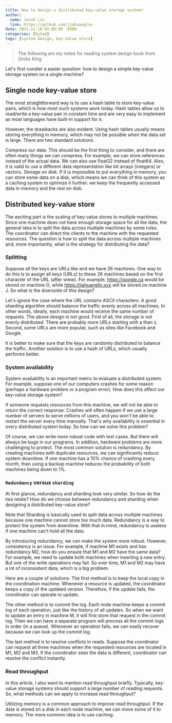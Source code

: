 ```yaml
---
title: How to design a distributed key-value storage system?
author:
  name: Jacob Lin
  link: https://github.com/jiahuanglin
date: 2021-12-18 01:09:00 -0500
categories: [Sytem]
tags: [system design, key-value store]
---
```


> The following are my notes for reading system design book from Groks King

Let's first condier a easier question: how to design a simple key-value storage system on a single machine?

## Single node key-value store
The most straightforward way is to use a hash table to store key-value pairs, which is how most such systems work today. Hash tables allow us to read/write a key-value pair in constant time and are very easy to implement as most languages have built-in support for it.

However, the drawbacks are also evident. Using hash tables usually means storing everything in memory, which may not be possible when the data set is large. There are two standard solutions.

Compress our data. This should be the first thing to consider, and there are often many things we can compress. For example, we can store references instead of the actual data. We can also use float32 instead of float64. Also, it is valid to use a different data representation like bit arrays (integers) or vectors.
Storage on disk. If it is impossible to put everything in memory, you can store some data on a disk, which means we can think of this system as a caching system to optimize it further: we keep the frequently accessed data in memory and the rest on disk.

## Distributed key-value store
The exciting part is the scaling of key-value stores to multiple machines. 
Since one machine does not have enough storage space for all the data, the general idea is to split the data across multiple machines by some rules. The coordinator can direct the clients to the machine with the requested resources. The question is how to split the data across multiple machines and, more importantly, what is the strategy for distributing the data?

### Splitting
Suppose all the keys are URLs like and we have 26 machines. One way to do this is to assign all keys (URLs) to these 26 machines based on the first character of the URL (after www). For example, https://google.ca would be stored on machine G, while https://jiahuanglin.xyz will be stored on machine J. So what is the downside of this design?

Let's ignore the case where the URL contains ASCII characters. A good sharding algorithm should balance the traffic evenly across all machines. In other words, ideally, each machine would receive the same number of requests. The above design is not good. First of all, the storage is not evenly distributed. There are probably more URLs starting with a than z. Second, some URLs are more popular, such as sites like Facebook and Google.

It is better to make sure that the keys are randomly distributed to balance the traffic. Another solution is to use a hash of URLs, which usually performs better.

### System availability
System availability is an important metric to evaluate a distributed system. For example, suppose one of our computers crashes for some reason (perhaps a hardware problem or a program error). How does this affect our key-value storage system?

If someone requests resources from this machine, we will not be able to return the correct response. Crashes will often happen if we use a large number of servers to serve millions of users, and you won't be able to restart the server every time manually. That's why availability is essential in every distributed system today. So how can we solve this problem?

Of course, we can write more robust code with test cases. But there will always be bugs in our programs. In addition, hardware problems are more challenging to protect. The most common solution is redundancy. By creating machines with duplicate resources, we can significantly reduce system downtime. If one machine has a 10% chance of crashing every month, then using a backup machine reduces the probability of both machines being down to 1%.

### `Redundancy` versus `sharding`
At first glance, redundancy and sharding look very similar. So how do the two relate? How do we choose between redundancy and sharding when designing a distributed key-value store?

Note that Sharding is basically used to split data across multiple machines because one machine cannot store too much data. Redundancy is a way to protect the system from downtime. With that in mind, redundancy is useless if one machine can't hold all the data.

By introducing redundancy, we can make the system more robust. However, consistency is an issue. For example, if machine M1 exists and has redundancy M2, how do you ensure that M1 and M2 have the same data? For example, we need to update both machines when inserting a new entry. But one of the write operations may fail. So over time, M1 and M2 may have a lot of inconsistent data, which is a big problem.

Here are a couple of solutions. The first method is to keep the local copy in the coordination machine. Whenever a resource is updated, the coordinator keeps a copy of the updated version. Therefore, if the update fails, the coordinator can operate to update.

The other method is to commit the log. Each node machine keeps a commit log of each operation, just like the history of all updates. So when we want to update an entry in machine M, it will first store that request in the commit log. Then we can have a separate program will process all the commit logs in order (in a queue). Whenever an operation fails, we can easily recover because we can look up the commit log.

The last method is to resolve conflicts in reads. Suppose the coordinator can request all three machines when the requested resources are located in M1, M2 and M3. If the coordinator sees the data is different, coordinator can resolve the conflict instantly.

### Read throughput
In this article, I also want to mention read throughput briefly. Typically, key-value storage systems should support a large number of reading requests. So, what methods can we apply to increase read throughput?

Utilizing memory is a common approach to improve read throughput. If the data is stored on a disk in each node machine, we can move some of it to memory. The more common idea is to use caching.